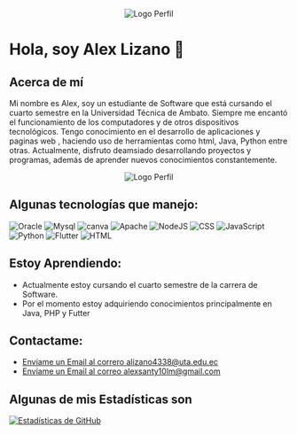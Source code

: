 <p align="center">
  <img src="./imagenes/ALEX LIZANO BIENVENIDO A MI PERFIL.png" alt="Logo Perfil">
</p>

# Hola, soy Alex Lizano 👋
## Acerca de mí
Mi nombre es Alex, soy un estudiante de Software que está cursando el cuarto semestre en la Universidad Técnica de Ambato. Siempre me encantó el funcionamiento de los computadores y de otros dispositivos tecnológicos. Tengo conocimiento en el desarrollo de aplicaciones y paginas web , haciendo uso de herramientas como html, Java, Python entre otras. Actualmente, disfruto deamsiado desarrollando proyectos y programas, además de aprender nuevos conocimientos constantemente.

<p align="center">
  <img src="https://i.pinimg.com/originals/96/69/aa/9669aaa4d1e30a0e89063fde183b768e.gif" alt="Logo Perfil">
</p>

## Algunas tecnologías que manejo:
![Oracle](https://img.shields.io/badge/Oracle-F80000?style=for-the-badge&logo=oracle&logoColor=black)
![Mysql](https://img.shields.io/badge/MySQL-005C84?style=for-the-badge&logo=mysql&logoColor=white)
![canva](https://img.shields.io/badge/Canva-%2300C4CC.svg?&style=for-the-badge&logo=Canva&logoColor=white)
![Apache](https://img.shields.io/badge/Apache-D22128?style=for-the-badge&logo=Apache&logoColor=white)
![NodeJS](https://img.shields.io/badge/Node%20js-339933?style=for-the-badge&logo=nodedotjs&logoColor=white)
![CSS](https://img.shields.io/badge/CSS3-1572B6?style=for-the-badge&logo=css3&logoColor=white)
![JavaScript](https://img.shields.io/badge/JavaScript-323330?style=for-the-badge&logo=javascript&logoColor=F7DF1E)
![Python](https://img.shields.io/badge/Python-FFD43B?style=for-the-badge&logo=python&logoColor=blue)
![Flutter](https://img.shields.io/badge/Flutter-02569B?style=for-the-badge&logo=flutter&logoColor=white)
![HTML](https://img.shields.io/badge/HTML5-E34F26?style=for-the-badge&logo=html5&logoColor=white)

## Estoy Aprendiendo:
- Actualmente estoy cursando el cuarto semestre de la carrera de Software. 
- Por el momento estoy adquiriendo conocimientos principalmente en Java, PHP y Futter  

## Contactame:
- [Envíame un Email al correro alizano4338@uta.edu.ec](mailto:alizano4338@uta.edu.ec)
- [Envíame un Email al correo alexsanty10lm@gmail.com](mailto:alexsanty10lm@gmail.com)

## Algunas de mis Estadísticas son
[![Estadísticas de GitHub](https://github-readme-stats.vercel.app/api?username=IAlexLizano)](https://github.com/IAlexLizano)

<!--
**IAlexLizano/IAlexLizano** is a ✨ _special_ ✨ repository because its `README.md` (this file) appears on your GitHub profile.

Here are some ideas to get you started:

- 🔭 I’m currently working on ...
- 🌱 I’m currently learning ...
- 👯 I’m looking to collaborate on ...
- 🤔 I’m looking for help with ...
- 💬 Ask me about ...
- 📫 How to reach me: ...
- 😄 Pronouns: ...
- ⚡ Fun fact: ...
-->
